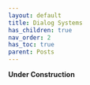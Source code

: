 ```yaml
---
layout: default
title: Dialog Systems
has_children: true
nav_order: 2
has_toc: true
parent: Posts
---
```


__Under Construction__